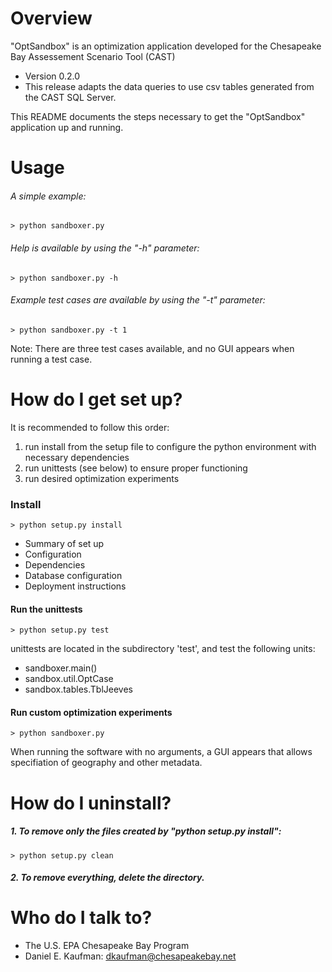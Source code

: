 # Overview

"OptSandbox" is an optimization application developed for
the Chesapeake Bay Assessement Scenario Tool (CAST)

* Version 0.2.0
* This release adapts the data queries to use csv tables
    generated from the CAST SQL Server.

This README documents the steps necessary to get the "OptSandbox"
application up and running.

# Usage

###### A simple example:

    > python sandboxer.py

###### Help is available by using the "-h" parameter:

    > python sandboxer.py -h

###### Example test cases are available by using the "-t" parameter:

    > python sandboxer.py -t 1

Note:
There are three test cases available, and
no GUI appears when running a test case.

# How do I get set up?

It is recommended to follow this order:
1) run install from the setup file to configure
the python environment with necessary dependencies
2) run unittests (see below) to ensure proper functioning
3) run desired optimization experiments

### Install

    > python setup.py install


* Summary of set up
* Configuration
* Dependencies
* Database configuration
* Deployment instructions

#### Run the unittests

    > python setup.py test

unittests are located in the subdirectory 'test', and test the following units:
* sandboxer.main()
* sandbox.util.OptCase
* sandbox.tables.TblJeeves

#### Run custom optimization experiments

    > python sandboxer.py

When running the software with no arguments,
a GUI appears that allows specifiation of geography and other metadata.

# How do I uninstall?

##### 1. To remove only the files created by "python setup.py install":

    > python setup.py clean

##### 2. To remove everything, delete the directory.

# Who do I talk to? ###

* The U.S. EPA Chesapeake Bay Program
* Daniel E. Kaufman: dkaufman@chesapeakebay.net